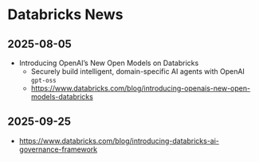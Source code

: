 # Databricks News

## 2025-08-05

- Introducing OpenAI’s New Open Models on Databricks
  - Securely build intelligent, domain-specific AI agents with OpenAI `gpt-oss`
  - https://www.databricks.com/blog/introducing-openais-new-open-models-databricks

## 2025-09-25

- https://www.databricks.com/blog/introducing-databricks-ai-governance-framework